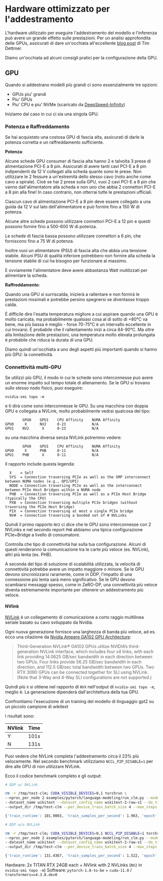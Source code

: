 <!---
Copyright 2022 The HuggingFace Team. All rights reserved.

Licensed under the Apache License, Version 2.0 (the "License");
you may not use this file except in compliance with the License.
You may obtain a copy of the License at

    http://www.apache.org/licenses/LICENSE-2.0

Unless required by applicable law or agreed to in writing, software
distributed under the License is distributed on an "AS IS" BASIS,
WITHOUT WARRANTIES OR CONDITIONS OF ANY KIND, either express or implied.
See the License for the specific language governing permissions and
limitations under the License.

⚠️ Note that this file is in Markdown but contain specific syntax for our doc-builder (similar to MDX) that may not be
rendered properly in your Markdown viewer.

-->


# Hardware ottimizzato per l'addestramento

L'hardware utilizzato per eseguire l'addestramento del modello e l'inferenza può avere un grande effetto sulle prestazioni. Per un analisi approfondita delle GPUs, assicurati di dare un'occhiata all'eccellente [blog post](https://timdettmers.com/2020/09/07/which-gpu-for-deep-learning/) di Tim Dettmer.

Diamo un'occhiata ad alcuni consigli pratici per la configurazione della GPU.

## GPU
Quando si addestrano modelli più grandi ci sono essenzialmente tre opzioni:
- GPUs piu' grandi
- Piu' GPUs
- Piu' CPU e piu' NVMe (scaricato da [DeepSpeed-Infinity](main_classes/deepspeed#nvme-support))

Iniziamo dal caso in cui ci sia una singola GPU.

### Potenza e Raffreddamento

Se hai acquistato una costosa GPU di fascia alta, assicurati di darle la potenza corretta e un raffreddamento sufficiente.

**Potenza**:

Alcune schede GPU consumer di fascia alta hanno 2 e talvolta 3 prese di alimentazione PCI-E a 8 pin. Assicurati di avere tanti cavi PCI-E a 8 pin indipendenti da 12 V collegati alla scheda quante sono le prese. Non utilizzare le 2 fessure a un'estremità dello stesso cavo (noto anche come cavo a spirale). Cioè se hai 2 prese sulla GPU, vuoi 2 cavi PCI-E a 8 pin che vanno dall'alimentatore alla scheda e non uno che abbia 2 connettori PCI-E a 8 pin alla fine! In caso contrario, non otterrai tutte le prestazioni ufficiali.

Ciascun cavo di alimentazione PCI-E a 8 pin deve essere collegato a una guida da 12 V sul lato dell'alimentatore e può fornire fino a 150 W di potenza.

Alcune altre schede possono utilizzare connettori PCI-E a 12 pin e questi possono fornire fino a 500-600 W di potenza.

Le schede di fascia bassa possono utilizzare connettori a 6 pin, che forniscono fino a 75 W di potenza.

Inoltre vuoi un alimentatore (PSU) di fascia alta che abbia una tensione stabile. Alcuni PSU di qualità inferiore potrebbero non fornire alla scheda la tensione stabile di cui ha bisogno per funzionare al massimo.

E ovviamente l'alimentatore deve avere abbastanza Watt inutilizzati per alimentare la scheda.

**Raffreddamento**:

Quando una GPU si surriscalda, inizierà a rallentare e non fornirà le prestazioni mssimali e potrebbe persino spegnersi se diventasse troppo calda.

È difficile dire l'esatta temperatura migliore a cui aspirare quando una GPU è molto caricata, ma probabilmente qualsiasi cosa al di sotto di +80°C va bene, ma più bassa è meglio - forse 70-75°C è un intervallo eccellente in cui trovarsi. È probabile che il rallentamento inizi a circa 84-90°C. Ma oltre alla limitazione delle prestazioni, una temperatura molto elevata prolungata è probabile che riduca la durata di una GPU.

Diamo quindi un'occhiata a uno degli aspetti più importanti quando si hanno più GPU: la connettività.

### Connettività multi-GPU

Se utilizzi più GPU, il modo in cui le schede sono interconnesse può avere un enorme impatto sul tempo totale di allenamento. Se le GPU si trovano sullo stesso nodo fisico, puoi eseguire:

```
nvidia-smi topo -m
```

e ti dirà come sono interconnesse le GPU. Su una macchina con doppia GPU e collegata a NVLink, molto probabilmente vedrai qualcosa del tipo:

```
        GPU0    GPU1    CPU Affinity    NUMA Affinity
GPU0     X      NV2     0-23            N/A
GPU1    NV2      X      0-23            N/A
```

su una macchina diversa senza NVLink potremmo vedere:

```
        GPU0    GPU1    CPU Affinity    NUMA Affinity
GPU0     X      PHB     0-11            N/A
GPU1    PHB      X      0-11            N/A
```

Il rapporto include questa legenda:

```
  X    = Self
  SYS  = Connection traversing PCIe as well as the SMP interconnect between NUMA nodes (e.g., QPI/UPI)
  NODE = Connection traversing PCIe as well as the interconnect between PCIe Host Bridges within a NUMA node
  PHB  = Connection traversing PCIe as well as a PCIe Host Bridge (typically the CPU)
  PXB  = Connection traversing multiple PCIe bridges (without traversing the PCIe Host Bridge)
  PIX  = Connection traversing at most a single PCIe bridge
  NV#  = Connection traversing a bonded set of # NVLinks
```

Quindi il primo rapporto `NV2` ci dice che le GPU sono interconnesse con 2 NVLinks e nel secondo report `PHB` abbiamo una tipica configurazione PCIe+Bridge a livello di consumatore.

Controlla che tipo di connettività hai sulla tua configurazione. Alcuni di questi renderanno la comunicazione tra le carte più veloce (es. NVLink), altri più lenta (es. PHB).

A seconda del tipo di soluzione di scalabilità utilizzata, la velocità di connettività potrebbe avere un impatto maggiore o minore. Se le GPU devono sincronizzarsi raramente, come in DDP, l'impatto di una connessione più lenta sarà meno significativo. Se le GPU devono scambiarsi messaggi spesso, come in ZeRO-DP, una connettività più veloce diventa estremamente importante per ottenere un addestramento più veloce.

#### NVlink

[NVLink](https://en.wikipedia.org/wiki/NVLink) è un collegamento di comunicazione a corto raggio multilinea seriale basato su cavo sviluppato da Nvidia.

Ogni nuova generazione fornisce una larghezza di banda più veloce, ad es. ecco una citazione da [Nvidia Ampere GA102 GPU Architecture](https://www.nvidia.com/content/dam/en-zz/Solutions/geforce/ampere/pdf/NVIDIA-ampere-GA102-GPU-Architecture-Whitepaper-V1.pdf):

> Third-Generation NVLink®
> GA102 GPUs utilize NVIDIA’s third-generation NVLink interface, which includes four x4 links,
> with each link providing 14.0625 GB/sec bandwidth in each direction between two GPUs. Four
> links provide 56.25 GB/sec bandwidth in each direction, and 112.5 GB/sec total bandwidth
> between two GPUs. Two RTX 3090 GPUs can be connected together for SLI using NVLink.
> (Note that 3-Way and 4-Way SLI configurations are not supported.)

Quindi più `X` si ottiene nel rapporto di `NVX` nell'output di `nvidia-smi topo -m`, meglio è. La generazione dipenderà dall'architettura della tua GPU.

Confrontiamo l'esecuzione di un training del modello di linguaggio gpt2 su un piccolo campione di wikitext

I risultati sono:


| NVlink | Time |
| -----  | ---: |
| Y      | 101s |
| N      | 131s |


Puoi vedere che NVLink completa l'addestramento circa il 23% più velocemente. Nel secondo benchmark utilizziamo `NCCL_P2P_DISABLE=1` per dire alle GPU di non utilizzare NVLink.

Ecco il codice benchmark completo e gli output:

```bash
# DDP w/ NVLink

rm -r /tmp/test-clm; CUDA_VISIBLE_DEVICES=0,1 torchrun \
--nproc_per_node 2 examples/pytorch/language-modeling/run_clm.py --model_name_or_path gpt2 \
--dataset_name wikitext --dataset_config_name wikitext-2-raw-v1 --do_train \
--output_dir /tmp/test-clm --per_device_train_batch_size 4 --max_steps 200

{'train_runtime': 101.9003, 'train_samples_per_second': 1.963, 'epoch': 0.69}

# DDP w/o NVLink

rm -r /tmp/test-clm; CUDA_VISIBLE_DEVICES=0,1 NCCL_P2P_DISABLE=1 torchrun \
--nproc_per_node 2 examples/pytorch/language-modeling/run_clm.py --model_name_or_path gpt2 \
--dataset_name wikitext --dataset_config_name wikitext-2-raw-v1 --do_train
--output_dir /tmp/test-clm --per_device_train_batch_size 4 --max_steps 200

{'train_runtime': 131.4367, 'train_samples_per_second': 1.522, 'epoch': 0.69}
```

Hardware: 2x TITAN RTX 24GB each + NVlink with 2 NVLinks (`NV2` in `nvidia-smi topo -m`)
Software: `pytorch-1.8-to-be` + `cuda-11.0` / `transformers==4.3.0.dev0`